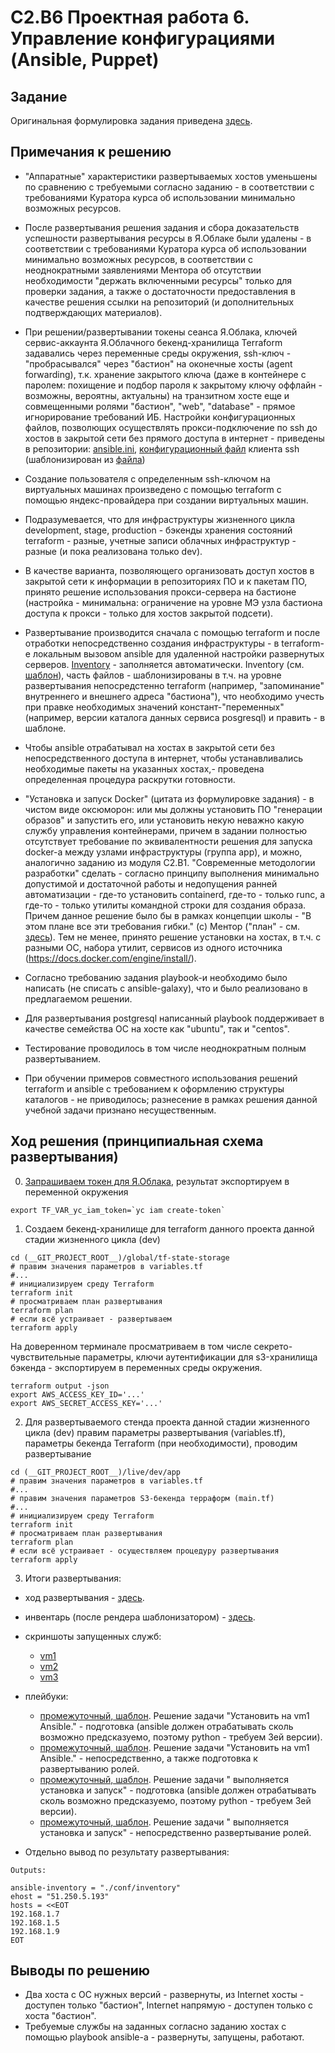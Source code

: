 # C2.B6 Проектная работа 6. Управление конфигурациями (Ansible, Puppet)


## Задание

Оригинальная формулировка задания приведена [здесь](./TASK.md).

## Примечания к решению

- "Аппаратные" характеристики развертываемых хостов уменьшены по сравнению с требуемыми согласно заданию -
в соответствии с требованиями Куратора курса об использовании минимально возможных ресурсов.

- После развертывания решения задания и сбора доказательств успешности развертывания ресурсы в Я.Облаке были удалены - 
в соответствии с требованиями Куратора курса об использовании минимально возможных ресурсов,
в соответствии с неоднократными заявлениями Ментора об отсутствии необходимости "держать включенными ресурсы"
только для проверки задания, а также о достаточности предоставления в качестве решения ссылки на репозиторий 
(и дополнительных подтверждающих материалов).

- При решении/развертывании токены сеанса Я.Облака, ключей сервис-аккаунта Я.Облачного бекенд-хранилища
Terraform задавались через переменные среды окружения, ssh-ключ - "пробрасывался" через "бастион"
на оконечные хосты (agent forwarding), т.к. хранение закрытого ключа (даже в контейнере с паролем: 
похищение и подбор пароля к закрытому ключу оффлайн - возможны, вероятны, актуальны) на транзитном
хосте еще и совмещенными ролями "бастион", "web", "database" - прямое игнорирование требований ИБ.
Настройки конфигурационных файлов, позволющих осуществлять прокси-подключение по ssh до хостов в закрытой сети
без прямого доступа в интернет - приведены в репозитории: 
[ansible.ini](./live/dev/app/ansible.ini), 
[конфигурационный файл](./live/dev/app/conf/ssh-via-bastion.config) клиента ssh (шаблонизирован из 
[файла](./live/dev/app/templates/ssh-via-bastion.config.tfpl))

- Создание пользователя с определенным ssh-ключом на виртуальных машинах произведено с помощью terraform
с помощью яндекс-провайдера при создании виртуальных машин.

- Подразумевается, что для инфраструктуры жизненного цикла development, stage, production - бэкенды хранения состояний
terraform - разные, учетные записи облачных инфраструктур - разные (и пока реализована только dev).

- В качестве варианта, позволяющего организовать доступ хостов в закрытой сети к информации в репозиториях ПО
и к пакетам ПО, принято решение использования прокси-сервера на бастионе (настройка - минимальна: ограничение 
на уровне МЭ узла бастиона доступа к прокси - только для хостов закрытой подсети).

- Развертывание производится сначала с помощью terraform и после отработки непосредственно создания инфраструктуры -
в terraform-е локальным вызовом ansible для удаленной настройки развернутых серверов. 
[Inventory](./live/dev/app/conf/inventory) - заполняется автоматически.
Inventory (см. [шаблон](./live/dev/app/templates/inventory.tftpl)), часть файлов - шаблонизированы в т.ч. на уровне развертывания непосредстенно terraform (например, "запоминание" 
внутреннего и внешнего адреса "бастиона"), что необходимо учесть при правке необходимых значений констант-"переменных" (например, 
версии каталога данных сервиса posgresql)
и править - в шаблоне.

- Чтобы ansible отрабатывал на хостах в закрытой сети без непосредственного доступа в интернет,
 чтобы устанавливались необходимые пакеты на указанных хостах,- проведена определенная процедура раскрутки готовности.

- "Установка и запуск Docker" (цитата из формулировке задания) - в чистом виде оксюморон:
или мы должны установить ПО "генерации образов" и запустить его, 
или установить некую неважно какую службу управления контейнерами,
причем в задании полностью отсутствует требование по эквивалентности решения для запуска docker-а
между узлами инфраструктуры (группа app), и можно, аналогично заданию из 
модуля С2.B1. "Современные методологии разработки" сделать - согласно принципу выполнения
минимально допустимой и достаточной работы и недопущения ранней автоматизации -
где-то установить containerd, где-то - только runc, а где-то - только утилиты командной
строки для создания образа.  Причем данное решение было бы в рамках концепции школы -
"В этом плане все эти требования гибки." (c) Ментор ("план" - см. [здесь](https://ru.wikipedia.org/wiki/%D0%9C%D0%B5%D0%BD%D1%82%D0%B0%D0%BB%D1%8C%D0%BD%D1%8B%D0%B9_%D0%BF%D0%BB%D0%B0%D0%BD)).
Тем не менее, принято решение установки на хостах, в т.ч. с разными ОС, набора утилит, сервисов
из одного источника (https://docs.docker.com/engine/install/).

- Согласно требованию задания playbook-и необходимо было написать (не списать с ansible-galaxy),
что и было реализовано в предлагаемом решении.

- Для развертывания postgresql написанный playbook поддерживает в качестве семейства ОС на хосте как "ubuntu", так и "centos".

- Тестирование проводилось в том числе неоднократным полным развертыванием.

- При обучении примеров совместного использования решений terraform и ansible с требованием 
к оформлению структуры каталогов - не приводилось; разнесение в рамках решения данной учебной задачи
признано несущественным.

## Ход решения (принципиальная схема развертывания)

0. [Запрашиваем токен для Я.Облака](https://cloud.yandex.ru/docs/iam/operations/iam-token/create),
результат экспортируем в переменной окружения

```
export TF_VAR_yc_iam_token=`yc iam create-token`
```

1. Создаем бекенд-хранилище для terraform данного проекта данной стадии жизненного цикла (dev)

```
cd (__GIT_PROJECT_ROOT__)/global/tf-state-storage
# правим значения параметров в variables.tf
#...
# инициализируем среду Terraform
terraform init
# просматриваем план развертывания
terraform plan
# если всё устраивает - развертываем
terraform apply
```

На доверенном терминале просматриваем в том числе секрето-чувствительные параметры,
ключи аутентификации для s3-хранилища бэкенда - экспортируем в переменных среды окружения.

```
terraform output -json
export AWS_ACCESS_KEY_ID='...'
export AWS_SECRET_ACCESS_KEY='...'

```

2. Для развертываемого стенда проекта данной стадии жизненного цикла (dev) правим параметры развертывания
(variables.tf), параметры бекенда Terraform (при необходимости), проводим развертывание
```
cd (__GIT_PROJECT_ROOT__)/live/dev/app
# правим значения параметров в variables.tf
#...
# правим значения параметров S3-бекенда терраформ (main.tf)
#...
# инициализируем среду Terraform
terraform init
# просматриваем план развертывания
terraform plan
# если всё устраивает - осуществляем процедуру развертывания
terraform apply
```

3. Итоги развертывания:
- ход развертывания - [здесь](https://disk.yandex.ru/d/iisDMDYIzThcrA).
- инвентарь (после рендера шаблонизатором) - [здесь](https://disk.yandex.ru/d/xFp7B-6dckOF7Q).
- скриншоты запущенных служб: 
    - [vm1](https://disk.yandex.ru/i/YzYjra_pnGHLew)
    - [vm2](https://disk.yandex.ru/i/0VFfPeQB3uXeSA)
    - [vm3](https://disk.yandex.ru/i/hK1plC2soksVnw)
- плейбуки:
    - [промежуточный, шаблон](/templates/bootstrap-bastion-0.yml.tfpl). Решение задачи "Установить на vm1 Ansible." - подготовка (ansible должен отрабатывать сколь возможно предсказуемо, поэтому python - требуем 3ей версии).
    - [промежуточный, шаблон](/templates/bootstrap-bastion-1.yml.tfpl). Решение задачи "Установить на vm1 Ansible." - непосредственно, а также подготовка к развертыванию ролей.
    - [промежуточный, шаблон](/templates/bootstrap-bastion-2.yml.tfpl). Решение задачи " выполняется установка и запуск" - подготовка (ansible должен отрабатывать сколь возможно предсказуемо, поэтому python - требуем 3ей версии).
    - [промежуточный, шаблон](/templates/bootstrap-bastion-3.yml.tfpl). Решение задачи " выполняется установка и запуск" - непосредственно развертывание ролей.

- Отдельно вывод по результату развертывания:

```
Outputs:

ansible-inventory = "./conf/inventory"
ehost = "51.250.5.193"
hosts = <<EOT
192.168.1.7
192.168.1.5
192.168.1.9
EOT

```

## Выводы по решению 

- Два хоста с ОС нужных версий - развернуты, из Internet хосты - доступен только "бастион",
 Internet напрямую - доступен только с хоста "бастион".
- Требуемые службы на заданных согласно заданию хостах с помощью playbook ansible-а - развернуты, запущены, работают.

